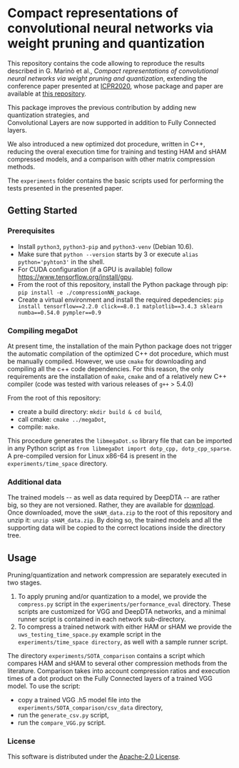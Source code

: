 # Compact representations of convolutional neural networks via weight pruning and quantization
This repository contains the code allowing to reproduce the results described in G. Marinò et al.,
_Compact representations of convolutional neural networks via weight pruning and quantization_, 
extending the conference paper presented at [ICPR2020](https://www.micc.unifi.it/icpr2020/), whose package and paper are available at [this repository](https://github.com/giosumarin/ICPR2020_sHAM).

This package improves the previous contribution by adding new quantization strategies, and  
Convolutional Layers are now supported in addition to Fully Connected layers.

We also introduced a new optimized dot procedure, written in C++, reducing the overal execution
time for training and testing HAM and sHAM compressed models, and a comparison with other matrix compression methods.

The `experiments` folder contains the basic scripts used for performing the tests presented in the
presented paper.


## Getting Started

### Prerequisites

* Install `python3`, `python3-pip` and `python3-venv` (Debian 10.6).
* Make sure that `python --version` starts by 3 or execute `alias python='pyhton3'` in the shell.
* For CUDA configuration (if a GPU is available) follow https://www.tensorflow.org/install/gpu.
* From the root of this repository, install the Python package through pip: `pip install -e ./compressionNN_package`.
* Create a virtual environment and install the required depedencies: `pip install tensorflow==2.2.0 click==8.0.1 matplotlib==3.4.3 sklearn numba==0.54.0 pympler==0.9`

### Compiling megaDot
At present time, the installation of the main Python package does not trigger the automatic compilation of the
optimized C++ dot procedure, which must be manually compiled. However, we use
`cmake` for downloading and compiling all the c++ code dependencies.
For this reason, the only requirements are the installation of `make`, `cmake` and of a relatively
new C++ compiler (code was tested with various releases of `g++` > 5.4.0)

From the root of this repository:
* create a build directory:  `mkdir build & cd build`,
* call cmake:  `cmake ../megaDot`,
* compile:  `make`.

This procedure generates the `libmegaDot.so` library file that can be imported in any Python script
as `from libmegaDot import dotp_cpp, dotp_cpp_sparse`. A pre-compiled version for Linux x86-64 is present
in the `experiments/time_space` directory.


### Additional data
The trained models -- as well as data required by DeepDTA -- are rather big, so they are not versioned. Rather, 
they are available for [download](https://mega.nz/file/jkcmyJAB#XHIRNpGP7_iaK9Y_6ZjMk_5RhtnZ4I0FId9R6mjy7KY).
Once downloaded, move the `sHAM_data.zip` to the root of this repository and unzip it: `unzip sHAM_data.zip`.
By doing so, the trained models and all the supporting data will be copied to the correct locations inside
the directory tree.

## Usage
Pruning/quantization and network compression are separately executed in two stages.
1. To apply pruning and/or quantization to a model, we provide the `compress.py` script in the
`experiments/performance_eval` directory. These scripts are customized for VGG and DeepDTA networks,
and a minimal runner script is contained in each network sub-directory.
2. To compress a trained network with either HAM or sHAM we provide the `uws_testing_time_space.py`
example script in the `experiments/time_space directory`, as well with a sample runner script.

The directory `experiments/SOTA_comparison` contains a script which compares HAM and sHAM to several
other compression methods from the literature. Comparison takes into account compression ratios and
execution times of a dot product on the Fully Connected layers of a trained VGG model.
To use the script:
* copy a trained VGG .h5 model file into the `experiments/SOTA_comparison/csv_data` directory,
* run the `generate_csv.py` script,
* run the `compare_VGG.py` script.


### License
This software is distributed under the [Apache-2.0 License](https://github.com/AnacletoLAB/sHAM/blob/main/README.md).
